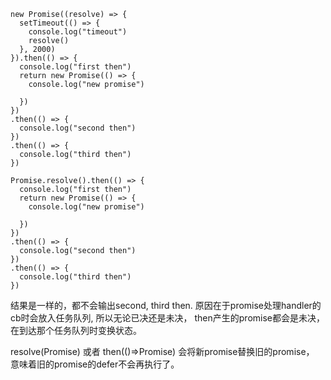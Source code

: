 ```
new Promise((resolve) => {
  setTimeout(() => {
    console.log("timeout")
    resolve()
  }, 2000)
}).then(() => {
  console.log("first then")
  return new Promise(() => {
    console.log("new promise")

  })
})
.then(() => {
  console.log("second then")
})
.then(() => {
  console.log("third then")
})
```
```
Promise.resolve().then(() => {
  console.log("first then")
  return new Promise(() => {
    console.log("new promise")

  })
})
.then(() => {
  console.log("second then")
})
.then(() => {
  console.log("third then")
})
```
结果是一样的，都不会输出second, third then. 原因在于promise处理handler的cb时会放入任务队列, 所以无论已决还是未决， then产生的promise都会是未决， 在到达那个任务队列时变换状态。

resolve(Promise) 或者 then(()=>Promise) 会将新promise替换旧的promise， 意味着旧的promise的defer不会再执行了。